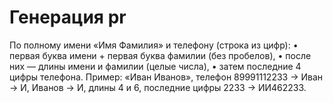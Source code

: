 # Генерация pr

По полному имени «Имя Фамилия» и телефону (строка из цифр):
• первая буква имени + первая буква фамилии (без
пробелов),
• после них — длины имени и фамилии (целые числа),
• затем последние 4 цифры телефона.
Пример: «Иван Иванов», телефон 89991112233 → Иван → И,
Иванов → И, длины 4 и 6, последние цифры 2233 → ИИ462233.